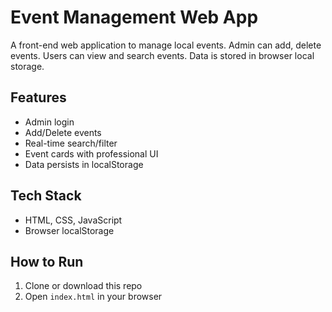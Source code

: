# Event Management Web App

A front-end web application to manage local events. Admin can add, delete events. Users can view and search events. Data is stored in browser local storage.

## Features
- Admin login
- Add/Delete events
- Real-time search/filter
- Event cards with professional UI
- Data persists in localStorage

## Tech Stack
- HTML, CSS, JavaScript
- Browser localStorage

## How to Run
1. Clone or download this repo
2. Open `index.html` in your browser
